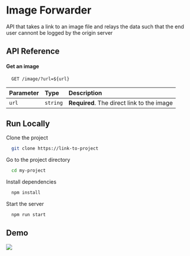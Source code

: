 
# Image Forwarder

API that takes a link to an image file and relays the data such that the end user cannont be logged by the origin server

## API Reference

#### Get an image
```http
  GET /image/?url=${url}
```

| Parameter | Type     | Description                |
| :-------- | :------- | :------------------------- |
| `url` | `string` | **Required**. The direct link to the image |

## Run Locally

Clone the project

```bash
  git clone https://link-to-project
```

Go to the project directory

```bash
  cd my-project
```

Install dependencies

```bash
  npm install
```

Start the server

```bash
  npm run start
```

## Demo

![](https://i.imgur.com/WIV6FwO.gif)
